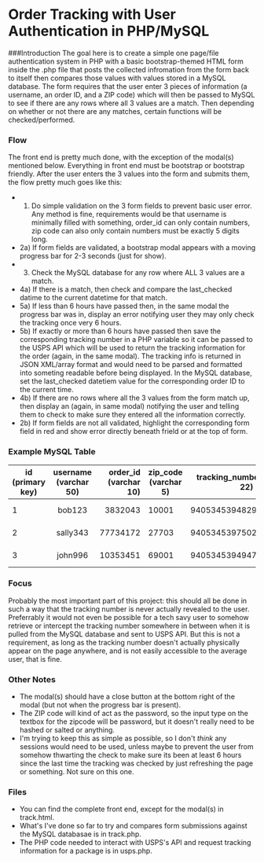 # Order Tracking with User Authentication in PHP/MySQL

###Introduction
The goal here is to create a simple one page/file authentication system in PHP with a basic bootstrap-themed HTML form inside the .php file that posts the collected infromation from the form back to itself then compares those values with values stored in a MySQL database. The form requires that the user enter 3 pieces of information (a username, an order ID, and a ZIP code) which will then be passed to MySQL to see if there are any rows where all 3 values are a match. Then depending on whether or not there are any matches, certain functions will be checked/performed.

### Flow
The front end is pretty much done, with the exception of the modal(s) mentioned below. Everything in front end must be bootstrap or bootstrap friendly. After the user enters the 3 values into the form and submits them, the flow pretty much goes like this:
 
- 1) Do simple validation on the 3 form fields to prevent basic user error. Any method is fine, requirements would be that username is minimally filled with something, order_id can only contain numbers, zip code can also only contain numbers must be exactly 5 digits long.
- 2a) If form fields are validated, a bootstrap modal appears with a moving progress bar for 2-3 seconds (just for show).
- 3) Check the MySQL database for any row where ALL 3 values are a match.
- 4a) If there is a match, then check and compare the last_checked datime to the current datetime for that match.
- 5a) If less than 6 hours have passed then, in the same modal the progress bar was in, display an error notifying user they may only check the tracking once very 6 hours.
- 5b) If exactly or more than 6 hours have passed then save the corresponding tracking number in a PHP variable so it can be passed to the USPS API which will be used to return the tracking information for the order (again, in the same modal). The tracking info is returned in JSON XML/array format and would need to be parsed and formatted into someting readable before being displayed. In the MySQL database, set the last_checked datetiem value for the corresponding order ID to the current time.
- 4b) If there are no rows where all the 3 values from the form match up, then display an (again, in same modal) notifying the user and telling them to check to make sure they entered all the information correctly.
- 2b) If form fields are not all validated, highlight the corresponding form field in red and show error directly beneath frield or at the top of form.

### Example MySQL Table
| id (primary key) | username (varchar 50) | order_id (varchar 10) | zip_code (varchar 5) | tracking_number (varchar 22) | last_checked (datetime) |
| ------------- |:-------------:| -----:|---|---|---|
| 1 | bob123 | 3832043 | 10001 | 940534539482957775698 | 2016-04-18 06:45:32  | 
| 2 | sally343 | 77734172 | 27703 | 9405345397502494204 | 2016-04-18 06:45:32  |
| 3 | john996 | 10353451 | 69001 | 9405345394947569938474 | 2016-04-18 06:45:32  |

### Focus
Probably the most important part of this project: this should all be done in such a way that the tracking number is never actually revealed to the user. Preferrably it would not even be possible for a tech savy user to somehow retrieve or intercept the tracking number somewhere in between when it is pulled from the MySQL database and sent to USPS API. But this is not a requirement, as long as the tracking number doesn't actually physically appear on the page anywhere, and is not easily accessible to the average user, that is fine.

### Other Notes
- The modal(s) should have a close button at the bottom right of the modal (but not when the progress bar is present).
- The ZIP code will kind of act as the password, so the input type on the textbox for the zipcode will be password, but it doesn't really need to be hashed or salted or anything.
- I'm trying to keep this as simple as possible, so I don't *think* any sessions would need to be used, unless maybe to prevent the user from somehow thwarting the check to make sure its been at least 6 hours since the last time the tracking was checked by just refreshing the page or something. Not sure on this one.

### Files
- You can find the complete front end, except for the modal(s) in track.html.
- What's I've done so far to try and compares form submissions against the MySQL databasae is in track.php.
- The PHP code needed to interact with USPS's API and request tracking information for a package is in usps.php.

